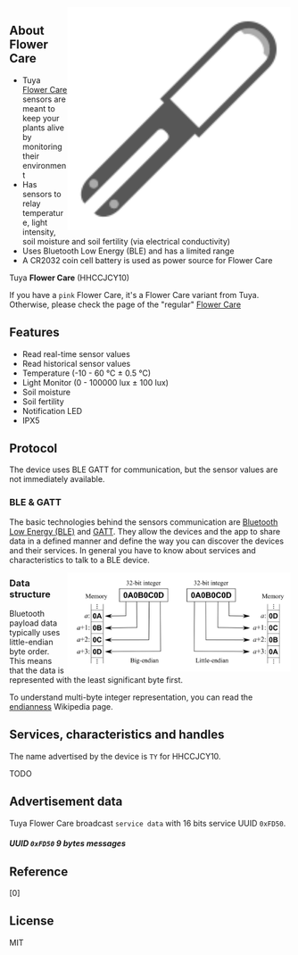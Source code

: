 
<img src="flowercare.svg" width="400px" alt="Flower Care" align="right" />

## About Flower Care

* Tuya [Flower Care](http://www.huahuacaocao.com/product) sensors are meant to keep your plants alive by monitoring their environment
* Has sensors to relay temperature, light intensity, soil moisture and soil fertility (via electrical conductivity)
* Uses Bluetooth Low Energy (BLE) and has a limited range
* A CR2032 coin cell battery is used as power source for Flower Care

Tuya **Flower Care** (HHCCJCY10)  

If you have a `pink` Flower Care, it's a Flower Care variant from Tuya.  
Otherwise, please check the page of the "regular" [Flower Care](flowercare_tuya-ble-api.md)  

## Features

* Read real-time sensor values
* Read historical sensor values
* Temperature (-10 - 60 °C ± 0.5 °C)
* Light Monitor (0 - 100000 lux ± 100 lux)
* Soil moisture
* Soil fertility
* Notification LED
* IPX5

## Protocol

The device uses BLE GATT for communication, but the sensor values are not immediately available.  

### BLE & GATT

The basic technologies behind the sensors communication are [Bluetooth Low Energy (BLE)](https://en.wikipedia.org/wiki/Bluetooth_Low_Energy) and [GATT](https://www.bluetooth.com/specifications/gatt).
They allow the devices and the app to share data in a defined manner and define the way you can discover the devices and their services.
In general you have to know about services and characteristics to talk to a BLE device.

<img src="endianness.png" width="400px" alt="Endianness" align="right" />

### Data structure

Bluetooth payload data typically uses little-endian byte order.  
This means that the data is represented with the least significant byte first.  

To understand multi-byte integer representation, you can read the [endianness](https://en.wikipedia.org/wiki/Endianness) Wikipedia page.

## Services, characteristics and handles

The name advertised by the device is `TY` for HHCCJCY10.  

TODO

## Advertisement data

Tuya Flower Care broadcast `service data` with 16 bits service UUID `0xFD50`.  

##### UUID `0xFD50` 9 bytes messages


## Reference

[0]  

## License

MIT
